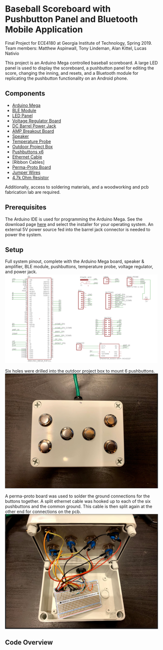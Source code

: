 # Baseball Scoreboard with Pushbutton Panel and Bluetooth Mobile Application
Final Project for ECE4180 at Georgia Institute of Technology, Spring 2019.  
Team members:  Matthew Aspinwall, Tony Lindeman, Alan Kittel, Lucas Nativio

This project is an Arduino Mega controlled baseball scoreboard.  A large LED panel is used to display the scoreboard, a pushbutton panel for editing the score, changing the inning, and resets, and a Bluetooth module for replicating the pushbutton functionality on an Android phone.

## Components

* [Arduino Mega](https://store.arduino.cc/usa/mega-2560-r3)
* [BLE Module](https://www.adafruit.com/product/2479)
* [LED Panel](https://www.sparkfun.com/products/14718)
* [Voltage Regulator Board](https://www.amazon.com/Digital-Converter-Adjustable-Regulator-Transformer/dp/B07MDZQ9QP)
* [DC Barrel Power Jack](https://www.sparkfun.com/products/119)
* [AMP Breakout Board](https://www.sparkfun.com/products/11044)
* [Speaker](https://www.sparkfun.com/products/11089)
* [Temperature Probe](https://www.sparkfun.com/products/11050)
* [Outdoor Project Box](https://www.amazon.com/Estone-Waterproof-Plastic-Electronic-Enclosure/dp/B00JEWNKR0)
* [Pushbuttons x6](https://www.amazon.com/Momentary-Waterproof-Stainless-Terminal-API-ELE/dp/B079HR5Q4R/ref=sr_1_23?keywords=push+button&qid=1555904659&s=industrial&sr=1-23)
* [Ethernet Cable](https://www.sparkfun.com/products/8915)
* [Ribbon Cables]
* [Perma-Proto Board](https://www.adafruit.com/product/1148)
* [Jumper Wires](https://www.adafruit.com/product/758)
* [4.7k Ohm Resistor](https://www.adafruit.com/product/2783)

Additionally, access to soldering materials, and a woodworking and pcb fabrication lab are required.


## Prerequisites

The Arduino IDE is used for programming the Arduino Mega.  See the download page [here](https://www.arduino.cc/en/Main/Software) and select the installer for your operating system.  An external 5V power source fed into the barrel jack connector is needed to power the system.


## Setup
Full system pinout, complete with the Arduino Mega board, speaker & amplifier, BLE module, pushbuttons, temperature probe, voltage regulator, and power jack.
![Image](https://github.com/alankittel3/scoreboard/blob/master/pcb_pinout.png?raw=true)

Six holes were drilled into the outdoor project box to mount 6 pushbuttons.
![Image](https://github.com/alankittel3/scoreboard/blob/master/pushbutton_panel.PNG?raw=true)

A perma-proto board was used to solder the ground connections for the buttons together.  A split ethernet cable was hooked up to each of the six pushbuttons and the common ground.  This cable is then split again at the other end for connections on the pcb.
![Image](https://github.com/alankittel3/scoreboard/blob/master/pushbutton_panel_open.PNG?raw=true)

## Code Overview
